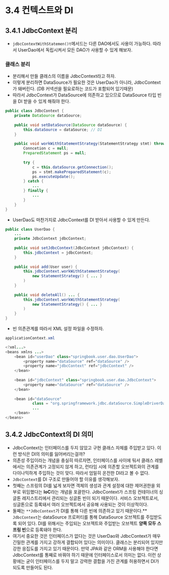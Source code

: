 # 3.4 컨텍스트와 DI

## 3.4.1 JdbcContext 분리

- `jdbcContextWithStatemen()t`메서드는 다른 DAO에서도 사용이 가능하다. 따라서 UserDao에서 독립시켜서 모든 DAO가 사용할 수 있게 해보자.

### 클래스 분리

- 분리해서 만들 클래스의 이름을 JdbcContext라고 하자.
- 이렇게 분리하면 DataSource가 필요한 것은 UserDao가 아니라, JdbcContext가 돼버린다.
  (DB 커넥션을 필요로하는 코드가 포함되어 있기때문)
- 따라서 JdbcContext가 DataSource에 의존하고 있으므로 DataSource 타입 빈을 DI 받을 수 있게 해줘야 한다.

```java
public class JdbcContext {
    private DataSource dataSource;
    
    public void setDataSource(DataSource dataSource) {
        this.dataSource = dataSource; // DI
    }
    
    public void workWithStatementStrategy(StatementStrategy stmt) throws SQLException {
        Conncetion c = null;
        PreparedStatement ps = null;
        
        try {
            c = this.dataSource.getConnection();
            ps = stmt.makePreparedStatement(c);
            ps.executeUpdate();
        } catch {
            ...
        } finally {
            ...
        }
    }
}
```

- UserDao도 마찬가지로 JdbcContext를 DI 받아서 사용할 수 있게 만든다.

```java
public class UserDao {
    ...
    private JdbcContext jdbcContext;
    
    public void setJdbcContext(JdbcContext jdbcContext) {
        this.jdbcContext = jdbcContext;
    }
    
    public void add(User user) { 
        this.jdbcContext.workWithStatementStrategy(
            new StatementStrategy() { ... }
        )
    }
    
    public void deleteAll() ... { 
        this.jdbcContext.workWithStatementStrategy(
            new StatementStrategy() { ... }
        )
    }
}
```

- 빈 의존관계를 따라서 XML 설정 파일을 수정하자.

```java
applicationContext.xml

<?xml...>
<beans xmlns ...>
    <bean id="userDao" class="springbook.user.dao.UserDao">
        <property name="dataSource" ref="dataSource" />
        <property name="jdbcContext" ref="jdbcContext" />
    </bean>
    
    <bean id="jdbcContext" class="springbook.user.dao.JdbcContext">
        <property name="dataSource" ref="dataSource" />
    </bean>
    
    <bean id="dataSource"
            class = "org.springframework.jdbc.dataSource.SimpleDriverDataSource" >
            ...
    </bean>
</beans>
```

## 3.4.2 JdbcContext의 DI 의미

- JdbcContext는 인터페이스를 두지 않았고 구현 클래스 자체를 주입받고 있다. 이런 방식은 DI의 의미를 잃어버리는걸까?
- 의존성 주입이라는 개념을 충실히 따르자면, 인터페이스를 사이에 둬서 클래스 레벨에서는 의존관계가 고정되지 않게 하고, 런타임 시에 의존할 오브젝트와의 관계를 다이나믹하게 주입하는 것이 맞다.
  따라서 엄밀히 온전한 DI라고 볼 수 없다.
- `JdbcContext`를 DI 구조로 만들어야 할 이유를 생각해보자.
- 첫째는 스프링의 DI를 넓게 보자면 객체의 생성과 관계 설정에 대한 제어권한을 외부로 위임했다는 **IoC**라는 개념을 포괄한다.  JdbcContext가 스프링 컨테이너의 싱글톤 레지스트리에서 관리되는 싱글톤 빈이 되기 때문이다. 서비스 오브젝트로서, 싱글톤으로 등록돼서 여러 오브젝트에서 공유해 사용되는 것이 이상적이다.
- 둘째는 `**JdbcContext`가 DI를 통해 다른 빈에 의존하고 있기 때문이다.**
  `JdbcContext`는 dataSource 프로퍼티를 통해 DataSource 오브젝트를 주입받도록 되어 있다. DI를 위해서는 주입되는 오브젝트와 주입받는 오브젝트 **양쪽 모두 스프링 빈**으로 등록돼야 한다.
- 여기서 중요한 것은 인터페이스가 없다는 것은 UserDao와 JdbcContext가 매우 긴밀한 관계를 가지고 강하게 결합되어 있다는 의미이다. 클래스는 분리되어 있지만 강한 응집도를 가지고 있기 때문이다.
  만약 JPA와 같은 ORM을 사용해야 한다면 JdbcContext를 통째로 바꿔야 하기 때문에 인터페이스로서 의미는 없다.
  이런 상황에는 굳이 인터페이스를 두지 말고 강력한 결합을 가진 관계를 허용하면서 DI가 되도록 만들어도 된다.